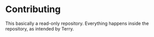 # Contributing

This basically a read-only repository. Everything happens inside the repository, as intended by Terry. 
